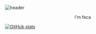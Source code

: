 ![header](https://capsule-render.vercel.app/api?type=soft&height=200&text=👋%20Hello%2C+there!&fontColor=fff&fontSize=30&color=1e2127)

<p align="center">
  I'm feca
</p>


[![GitHub stats](https://github-readme-stats.vercel.app/api?username=pshtony1&theme=react)](https://github.com/anuraghazra/github-readme-stats)
